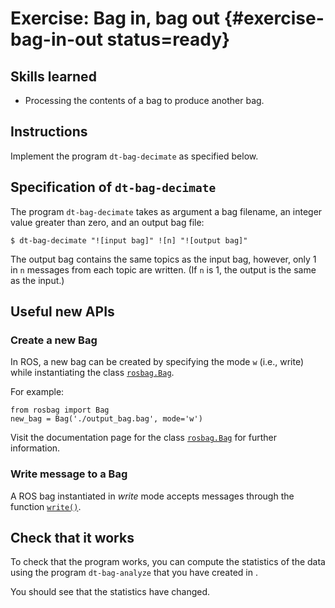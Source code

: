 # Exercise: Bag in, bag out {#exercise-bag-in-out status=ready}



## Skills learned

- Processing the contents of a bag to produce another bag.

## Instructions

Implement the program `dt-bag-decimate` as specified below.


## Specification of `dt-bag-decimate`

The program `dt-bag-decimate` takes as argument a bag filename, an integer
value greater than zero, and an output bag file:

    $ dt-bag-decimate "![input bag]" ![n] "![output bag]"

The output bag contains the same topics as the input bag, however, only 1 in
`n` messages from each topic are written.  (If `n` is 1, the output is the same as the input.)


## Useful new APIs

### Create a new Bag

In ROS, a new bag can be created by specifying the mode `w` (i.e., write) while
instantiating the class [`rosbag.Bag`][rosbag-bag].

For example:

    from rosbag import Bag
    new_bag = Bag('./output_bag.bag', mode='w')

Visit the documentation page for the class [`rosbag.Bag`][rosbag-bag] for further information.


[rosbag-bag]: http://docs.ros.org/api/rosbag/html/python/

### Write message to a Bag

A ROS bag instantiated in *write* mode accepts messages through the function
[`write()`](http://docs.ros.org/api/rosbag/html/python/rosbag.bag.Bag-class.html#write).


## Check that it works

To check that the program works, you can compute the statistics
of the data using the program `dt-bag-analyze` that you have created
in [](+exercises#exercise-bag-analysis).

You should see that the statistics have changed.
